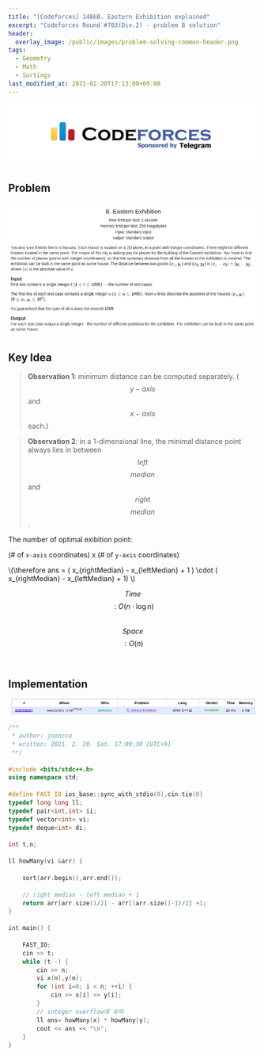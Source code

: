 ```yaml
---
title: "[Codeforces] 1486B. Eastern Exhibition explained"
excerpt: "Codeforces Round #703(Div.2) - problem B solution"
header:
  overlay_image: /public/images/problem-solving-common-header.png
tags:
  - Geometry
  - Math
  - Sortings
last_modified_at: 2021-02-20T17:13:00+09:00
---
```

<a href="https://codeforces.com/">
    <img src="/public/images/codeforces-logo.jpeg"/>
</a>

## Problem
<a href="http://codeforces.com/contest/1486/problem/B">
    <img src="/public/images/codeforces-1486B.png"/>
</a>

<br/>

## Key Idea
> **Observation 1**: minimum distance can be computed separately. ($$y-axis$$ and $$x-axis$$ each.)  

> **Observation 2**: in a 1-dimensional line, the minimal distance point always lies in between $$left$$ $$median$$ and $$right$$ $$median$$ .  

The number of optimal exibition point:  

(# of `x-axis` coordinates) x (# of `y-axis` coordinates)


\\(\therefore ans = ( x_{rightMedian} - x_{leftMedian} + 1 ) \cdot ( x_{rightMedian} - x_{leftMedian} + 1) \\)

$$ Time $$ $$: O(n\cdot{\log}n) $$  
$$ Space $$ $$: O(n) $$  

<br/>

## Implementation
<img src="/public/images/codeforces-1486B-result.png"/>

```cpp
/**
 * author: jooncco
 * written: 2021. 2. 20. Sat. 17:09:30 [UTC+9]
 **/

#include <bits/stdc++.h>
using namespace std;

#define FAST_IO ios_base::sync_with_stdio(0),cin.tie(0)
typedef long long ll;
typedef pair<int,int> ii;
typedef vector<int> vi;
typedef deque<int> di;

int t,n;

ll howMany(vi &arr) {

    sort(arr.begin(),arr.end());

    // right median - left median + 1
    return arr[arr.size()/2] - arr[(arr.size()-1)/2] +1;
}

int main() {
    
    FAST_IO;
    cin >> t;
    while (t--) {
        cin >> n;
        vi x(n),y(n);
        for (int i=0; i < n; ++i) {
            cin >> x[i] >> y[i];
        }
        // integer overflow에 유의
        ll ans= howMany(x) * howMany(y);
        cout << ans << "\n";
    }
}

```